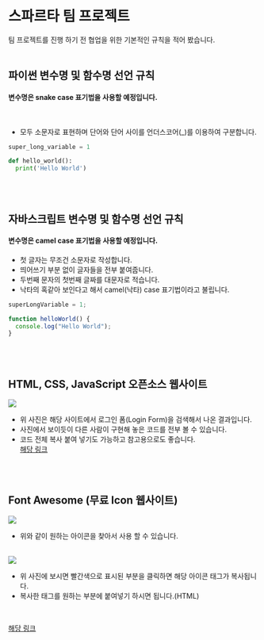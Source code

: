 # 스파르타 팀 프로젝트

팀 프로젝트를 진행 하기 전 협업을 위한 기본적인 규칙을 적어 봤습니다.
<br/>
<br/>
## 파이썬 변수명 및 함수명 선언 규칙

#### 변수명은 snake case 표기법을 사용할 예정입니다.
<br/>

- 모두 소문자로 표현하며 단어와 단어 사이를 언더스코어(_)를 이용하여 구분합니다.

```python
super_long_variable = 1

def hello_world():
  print('Hello World')
```
<br/>
<br/>

## 자바스크립트 변수명 및 함수명 선언 규칙

#### 변수명은 camel case 표기법을 사용할 예정입니다.  
  
- 첫 글자는 무조건 소문자로 작성합니다.    
- 띄어쓰기 부분 없이 글자들을 전부 붙여줍니다.
- 두번째 문자의 첫번째 글짜를 대문자로 적습니다.
- 낙타의 혹같아 보인다고 해서 camel(낙타) case 표기법이라고 불립니다.


```javascript
superLongVariable = 1;

function helloWorld() {
  console.log("Hello World");
}
```
<br/>
<br/>

## HTML, CSS, JavaScript 오픈소스 웹사이트

<img src="https://user-images.githubusercontent.com/70641418/126017913-22ed0fe2-9dd6-49b0-ba60-1a2837e4f7e1.JPG">

- 위 사진은 해당 사이트에서 로그인 폼(Login Form)을 검색해서 나온 결과입니다.
- 사진에서 보이듯이 다른 사람이 구현해 놓은 코드를 전부 볼 수 있습니다.
- 코드 전체 복사 붙여 넣기도 가능하고 참고용으로도 좋습니다.    
<a href="https://codepen.io/" target="_blank" >해당 링크</a>   

<br/>
<br/>

## Font Awesome (무료 Icon 웹사이트)

<img src="https://user-images.githubusercontent.com/70641418/126022955-413574b3-493d-42c6-87bf-290f1bdabbec.JPG">

- 위와 같이 원하는 아이콘을 찾아서 사용 할 수 있습니다.    

<br/>

<img src="https://user-images.githubusercontent.com/70641418/126022984-601b522b-5228-4030-8cdc-04dee16e2cb4.JPG">

- 위 사진에 보시면 빨간색으로 표시된 부분을 클릭하면 해당 아이콘 태그가 복사됩니다.
- 복사한 태그를 원하는 부분에 붙여넣기 하시면 됩니다.(HTML)   

<br/>

<a href="https://fontawesome.com/" target="_blank">해당 링크</a>


